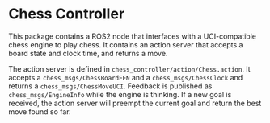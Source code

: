 # Chess Controller

This package contains a ROS2 node that interfaces with a UCI-compatible chess engine to play chess.
It contains an action server that accepts a board state and clock time, and returns a move.

The action server is defined in `chess_controller/action/Chess.action`. It accepts a
`chess_msgs/ChessBoardFEN` and a `chess_msgs/ChessClock` and returns a `chess_msgs/ChessMoveUCI`.
Feedback is published as `chess_msgs/EngineInfo` while the engine is thinking. If a new goal is
received, the action server will preempt the current goal and return the best move found so far.
